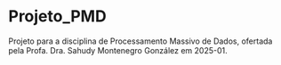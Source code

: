 # Projeto_PMD
Projeto para a disciplina de Processamento Massivo de Dados, ofertada pela Profa. Dra. Sahudy Montenegro González em 2025-01.
